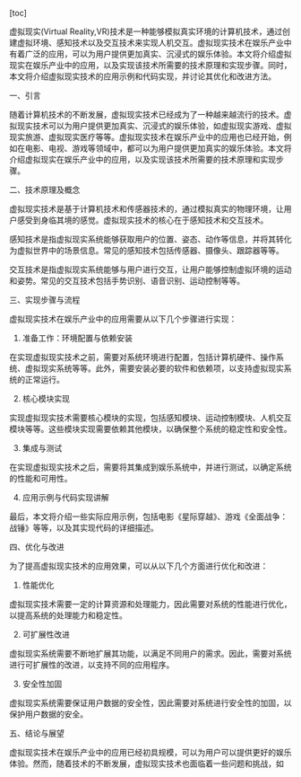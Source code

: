 
[toc]                    
                
                
虚拟现实(Virtual Reality,VR)技术是一种能够模拟真实环境的计算机技术，通过创建虚拟环境、感知技术以及交互技术来实现人机交互。虚拟现实技术在娱乐产业中有着广泛的应用，可以为用户提供更加真实、沉浸式的娱乐体验。本文将介绍虚拟现实在娱乐产业中的应用，以及实现该技术所需要的技术原理和实现步骤。同时，本文将介绍虚拟现实技术的应用示例和代码实现，并讨论其优化和改进方法。

一、引言

随着计算机技术的不断发展，虚拟现实技术已经成为了一种越来越流行的技术。虚拟现实技术可以为用户提供更加真实、沉浸式的娱乐体验，如虚拟现实游戏、虚拟现实旅游、虚拟现实医疗等等。虚拟现实技术在娱乐产业中的应用也已经开始，例如在电影、电视、游戏等领域中，都可以为用户提供更加真实的娱乐体验。本文将介绍虚拟现实在娱乐产业中的应用，以及实现该技术所需要的技术原理和实现步骤。

二、技术原理及概念

虚拟现实技术是基于计算机技术和传感器技术的，通过模拟真实的物理环境，让用户感受到身临其境的感觉。虚拟现实技术的核心在于感知技术和交互技术。

感知技术是指虚拟现实系统能够获取用户的位置、姿态、动作等信息，并将其转化为虚拟世界中的场景信息。常见的感知技术包括传感器、摄像头、跟踪器等等。

交互技术是指虚拟现实系统能够与用户进行交互，让用户能够控制虚拟环境的运动和姿势。常见的交互技术包括手势识别、语音识别、运动控制等等。

三、实现步骤与流程

虚拟现实技术在娱乐产业中的应用需要从以下几个步骤进行实现：

1. 准备工作：环境配置与依赖安装

在实现虚拟现实技术之前，需要对系统环境进行配置，包括计算机硬件、操作系统、虚拟现实系统等等。此外，需要安装必要的软件和依赖项，以支持虚拟现实系统的正常运行。

2. 核心模块实现

实现虚拟现实技术需要核心模块的实现，包括感知模块、运动控制模块、人机交互模块等等。这些模块实现需要依赖其他模块，以确保整个系统的稳定性和安全性。

3. 集成与测试

在实现虚拟现实技术之后，需要将其集成到娱乐系统中，并进行测试，以确定系统的性能和可用性。

4. 应用示例与代码实现讲解

最后，本文将介绍一些实际应用示例，包括电影《星际穿越》、游戏《全面战争：战锤》等等，以及其实现代码的详细描述。

四、优化与改进

为了提高虚拟现实技术的应用效果，可以从以下几个方面进行优化和改进：

1. 性能优化

虚拟现实技术需要一定的计算资源和处理能力，因此需要对系统的性能进行优化，以提高系统的处理能力和稳定性。

2. 可扩展性改进

虚拟现实系统需要不断地扩展其功能，以满足不同用户的需求。因此，需要对系统进行可扩展性的改进，以支持不同的应用程序。

3. 安全性加固

虚拟现实系统需要保证用户数据的安全性，因此需要对系统进行安全性的加固，以保护用户数据的安全。

五、结论与展望

虚拟现实技术在娱乐产业中的应用已经初具规模，可以为用户可以提供更好的娱乐体验。然而，随着技术的不断发展，虚拟现实技术也面临着一些问题和挑战，如

